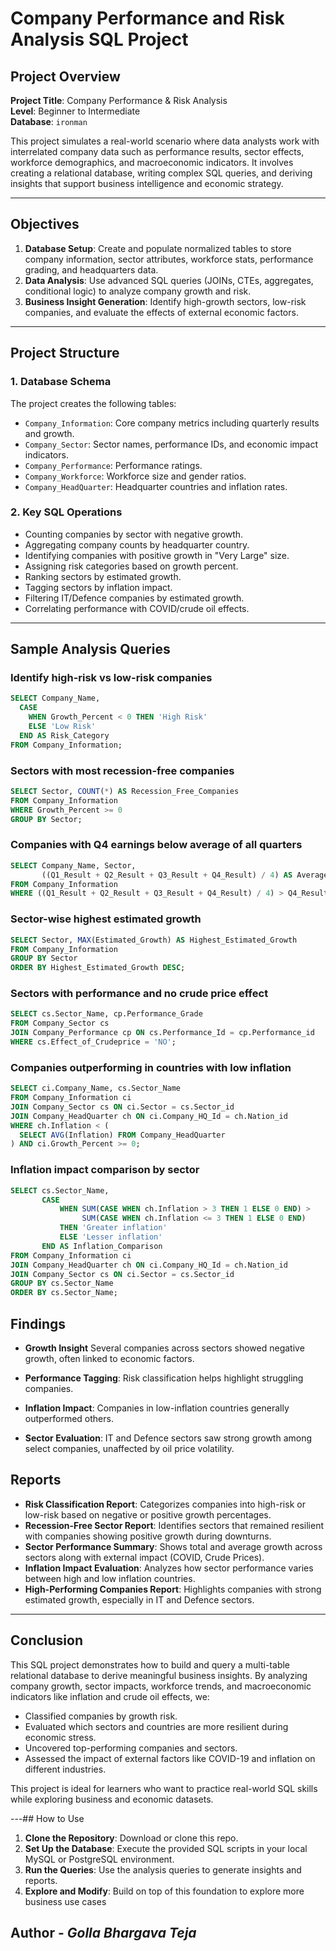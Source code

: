 # Company Performance and Risk Analysis SQL Project

##  Project Overview

**Project Title**: Company Performance & Risk Analysis  
**Level**: Beginner to Intermediate  
**Database**: `ironman`

This project simulates a real-world scenario where data analysts work with interrelated company data such as performance results, sector effects, workforce demographics, and macroeconomic indicators. It involves creating a relational database, writing complex SQL queries, and deriving insights that support business intelligence and economic strategy.

---

##  Objectives

1. **Database Setup**: Create and populate normalized tables to store company information, sector attributes, workforce stats, performance grading, and headquarters data.
2. **Data Analysis**: Use advanced SQL queries (JOINs, CTEs, aggregates, conditional logic) to analyze company growth and risk.
3. **Business Insight Generation**: Identify high-growth sectors, low-risk companies, and evaluate the effects of external economic factors.

---

##  Project Structure

### 1. Database Schema

The project creates the following tables:
- `Company_Information`: Core company metrics including quarterly results and growth.
- `Company_Sector`: Sector names, performance IDs, and economic impact indicators.
- `Company_Performance`: Performance ratings.
- `Company_Workforce`: Workforce size and gender ratios.
- `Company_HeadQuarter`: Headquarter countries and inflation rates.

### 2. Key SQL Operations

- Counting companies by sector with negative growth.
- Aggregating company counts by headquarter country.
- Identifying companies with positive growth in "Very Large" size.
- Assigning risk categories based on growth percent.
- Ranking sectors by estimated growth.
- Tagging sectors by inflation impact.
- Filtering IT/Defence companies by estimated growth.
- Correlating performance with COVID/crude oil effects.

---

##  Sample Analysis Queries

###  Identify high-risk vs low-risk companies
```sql
SELECT Company_Name,
  CASE
    WHEN Growth_Percent < 0 THEN 'High Risk'
    ELSE 'Low Risk'
  END AS Risk_Category
FROM Company_Information;
```

 ### Sectors with most recession-free companies
```sql
SELECT Sector, COUNT(*) AS Recession_Free_Companies
FROM Company_Information
WHERE Growth_Percent >= 0
GROUP BY Sector;
```
### Companies with Q4 earnings below average of all quarters
```sql
SELECT Company_Name, Sector,
       ((Q1_Result + Q2_Result + Q3_Result + Q4_Result) / 4) AS Average
FROM Company_Information
WHERE ((Q1_Result + Q2_Result + Q3_Result + Q4_Result) / 4) > Q4_Result;
```
### Sector-wise highest estimated growth
```sql
SELECT Sector, MAX(Estimated_Growth) AS Highest_Estimated_Growth
FROM Company_Information
GROUP BY Sector
ORDER BY Highest_Estimated_Growth DESC;
```
### Sectors with performance and no crude price effect
```sql
SELECT cs.Sector_Name, cp.Performance_Grade
FROM Company_Sector cs
JOIN Company_Performance cp ON cs.Performance_Id = cp.Performance_id
WHERE cs.Effect_of_Crudeprice = 'NO';
```
### Companies outperforming in countries with low inflation
```sql
SELECT ci.Company_Name, cs.Sector_Name
FROM Company_Information ci
JOIN Company_Sector cs ON ci.Sector = cs.Sector_id
JOIN Company_HeadQuarter ch ON ci.Company_HQ_Id = ch.Nation_id
WHERE ch.Inflation < (
  SELECT AVG(Inflation) FROM Company_HeadQuarter
) AND ci.Growth_Percent >= 0;
```
### Inflation impact comparison by sector
```sql
SELECT cs.Sector_Name,
       CASE 
           WHEN SUM(CASE WHEN ch.Inflation > 3 THEN 1 ELSE 0 END) >
                SUM(CASE WHEN ch.Inflation <= 3 THEN 1 ELSE 0 END)
           THEN 'Greater inflation'
           ELSE 'Lesser inflation'
       END AS Inflation_Comparison
FROM Company_Information ci
JOIN Company_HeadQuarter ch ON ci.Company_HQ_Id = ch.Nation_id
JOIN Company_Sector cs ON ci.Sector = cs.Sector_id
GROUP BY cs.Sector_Name
ORDER BY cs.Sector_Name;
```
## Findings
- **Growth Insight** Several companies across sectors showed negative growth, often linked to economic factors.

- **Performance Tagging**: Risk classification helps highlight struggling companies.

- **Inflation Impact**: Companies in low-inflation countries generally outperformed others.

- **Sector Evaluation**: IT and Defence sectors saw strong growth among select companies, unaffected by oil price volatility.

##  Reports

- **Risk Classification Report**: Categorizes companies into high-risk or low-risk based on negative or positive growth percentages.
- **Recession-Free Sector Report**: Identifies sectors that remained resilient with companies showing positive growth during downturns.
- **Sector Performance Summary**: Shows total and average growth across sectors along with external impact (COVID, Crude Prices).
- **Inflation Impact Evaluation**: Analyzes how sector performance varies between high and low inflation countries.
- **High-Performing Companies Report**: Highlights companies with strong estimated growth, especially in IT and Defence sectors.

---

##  Conclusion

This SQL project demonstrates how to build and query a multi-table relational database to derive meaningful business insights. By analyzing company growth, sector impacts, workforce trends, and macroeconomic indicators like inflation and crude oil effects, we:

- Classified companies by growth risk.
- Evaluated which sectors and countries are more resilient during economic stress.
- Uncovered top-performing companies and sectors.
- Assessed the impact of external factors like COVID-19 and inflation on different industries.

This project is ideal for learners who want to practice real-world SQL skills while exploring business and economic datasets.

---## How to Use

1. **Clone the Repository**: Download or clone this repo.
2. **Set Up the Database**: Execute the provided SQL scripts in your local MySQL or PostgreSQL environment.
3. **Run the Queries**: Use the analysis queries to generate insights and reports.
4. **Explore and Modify**: Build on top of this foundation to explore more business use cases
   
##  Author - *Golla Bhargava Teja*




